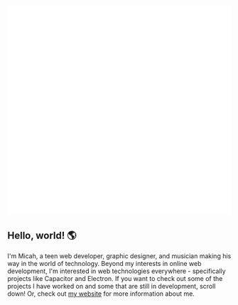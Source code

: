 [![GitHub metrics](https://github.com/micahlt/micahlt/blob/master/github-metrics.svg)](https://micahlindley.com)

## Hello, world! 🌎
I'm Micah, a teen web developer, graphic designer, and musician making his way in the world of technology.  Beyond my interests in online web development, I'm interested in web technologies everywhere - specifically projects like Capacitor and Electron.  If you want to check out some of the projects I have worked on and some that are still in development, scroll down!  Or, check out [my website](https://micahlindley.com) for more information about me.  
